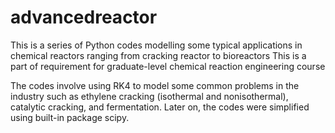 # advancedreactor
This is a series of Python codes modelling some typical applications in chemical reactors ranging from cracking reactor to bioreactors
This is a part of requirement for graduate-level chemical reaction engineering course

The codes involve using RK4 to model some common problems in the industry such as ethylene cracking (isothermal and nonisothermal), catalytic cracking, and fermentation.
Later on, the codes were simplified using built-in package scipy. 
